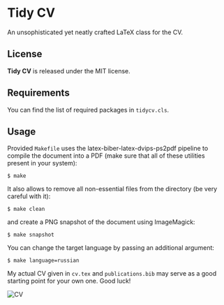 # Tidy CV

An unsophisticated yet neatly crafted LaTeX class for the CV.

## License

**Tidy CV** is released under the MIT license.

## Requirements

You can find the list of required packages in `tidycv.cls`.

## Usage

Provided `Makefile` uses the latex-biber-latex-dvips-ps2pdf pipeline to compile
the document into a PDF (make sure that all of these utilities present in your
system):
```console
$ make
```
It also allows to remove all non-essential files from the directory (be
very careful with it):
```console
$ make clean
```
and create a PNG snapshot of the document using ImageMagick:
```console
$ make snapshot
```
You can change the target language by passing an additional argument:
```console
$ make language=russian
```

My actual CV given in `cv.tex` and `publications.bib` may serve as a good
starting point for your own one. Good luck!

![CV](http://bitbucket.org/thoughteer/tidy-cv/raw/master/cv.png)
